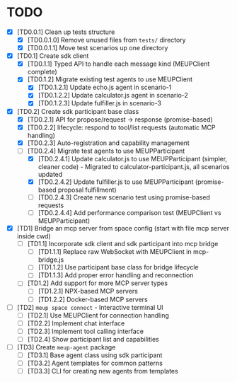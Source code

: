 # TODO

- [x] [TD0.0.1] Clean up tests structure
    - [x] [TD0.0.1.0] Remove unused files from `tests/` directory
    - [x] [TD0.0.1.1] Move test scenarios up one directory

- [x] [TD0.1] Create sdk client
    - [x] [TD0.1.1] Typed API to handle each message kind (MEUPClient complete)
    - [x] [TD0.1.2] Migrate existing test agents to use MEUPClient
        - [x] [TD0.1.2.1] Update echo.js agent in scenario-1
        - [x] [TD0.1.2.2] Update calculator.js agent in scenario-2
        - [x] [TD0.1.2.3] Update fulfiller.js in scenario-3
    
- [x] [TD0.2] Create sdk participant base class
    - [x] [TD0.2.1] API for propose/request -> response (promise-based)
    - [x] [TD0.2.2] lifecycle: respond to tool/list requests (automatic MCP handling)
    - [x] [TD0.2.3] Auto-registration and capability management
    - [ ] [TD0.2.4] Migrate test agents to use MEUPParticipant
        - [x] [TD0.2.4.1] Update calculator.js to use MEUPParticipant (simpler, cleaner code) - Migrated to calculator-participant.js, all scenarios updated
        - [x] [TD0.2.4.2] Update fulfiller.js to use MEUPParticipant (promise-based proposal fulfillment)
        - [ ] [TD0.2.4.3] Create new scenario test using promise-based requests
        - [ ] [TD0.2.4.4] Add performance comparison test (MEUPClient vs MEUPParticipant)

- [x] [TD1] Bridge an mcp server from space config (start with file mcp server inside cwd)
    - [ ] [TD1.1] Incorporate sdk client and sdk participant into mcp bridge
        - [ ] [TD1.1.1] Replace raw WebSocket with MEUPClient in mcp-bridge.js
        - [ ] [TD1.1.2] Use participant base class for bridge lifecycle
        - [ ] [TD1.1.3] Add proper error handling and reconnection
    - [ ] [TD1.2] Add support for more MCP server types
        - [ ] [TD1.2.1] NPX-based MCP servers
        - [ ] [TD1.2.2] Docker-based MCP servers
        
- [ ] [TD2] `meup space connect` - Interactive terminal UI
    - [ ] [TD2.1] Use MEUPClient for connection handling
    - [ ] [TD2.2] Implement chat interface
    - [ ] [TD2.3] Implement tool calling interface
    - [ ] [TD2.4] Show participant list and capabilities
    
- [ ] [TD3] Create `meup-agent` package
    - [ ] [TD3.1] Base agent class using sdk participant
    - [ ] [TD3.2] Agent templates for common patterns
    - [ ] [TD3.3] CLI for creating new agents from templates
